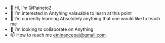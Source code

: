 - 👋 Hi, I’m @Paineto2
- 👀 I’m interested in Antyhing valauable to learn at this point
- 🌱 I’m currently learning Absolutely anything that one would like to teach me
- 💞️ I’m looking to collaborate on Anything
- 📫 How to reach me eminancepai@gmail.com

<!---
Paineto2/Paineto2 is a ✨ special ✨ repository because its `README.md` (this file) appears on your GitHub profile.
You can click the Preview link to take a look at your changes.
--->
